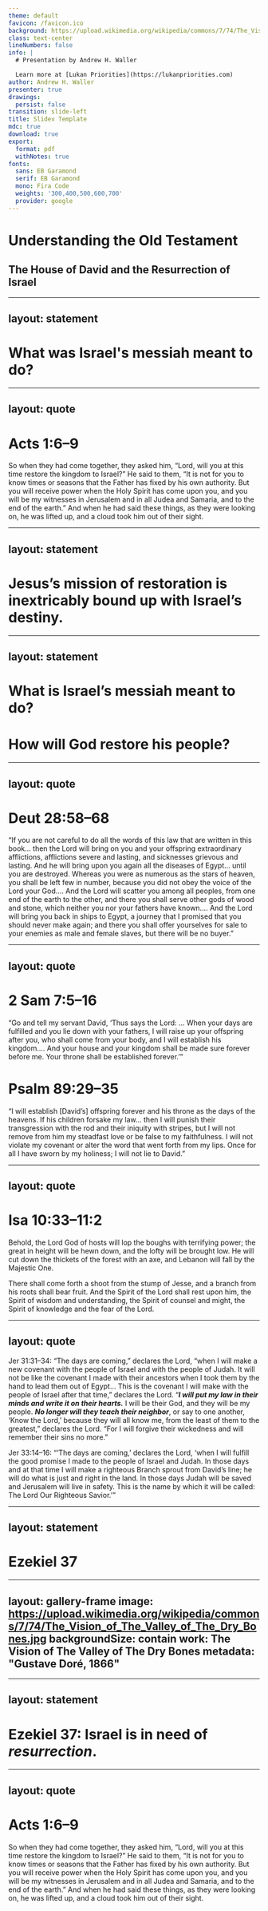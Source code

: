 ```yaml
---
theme: default
favicon: /favicon.ico
background: https://upload.wikimedia.org/wikipedia/commons/7/74/The_Vision_of_The_Valley_of_The_Dry_Bones.jpg
class: text-center
lineNumbers: false
info: |
  # Presentation by Andrew H. Waller

  Learn more at [Lukan Priorities](https://lukanpriorities.com)
author: Andrew H. Waller
presenter: true
drawings:
  persist: false
transition: slide-left
title: Slidev Template
mdc: true
download: true
export:
  format: pdf
  withNotes: true
fonts:
  sans: EB Garamond
  serif: EB Garamond
  mono: Fira Code
  weights: '300,400,500,600,700'
  provider: google
---
```


# Understanding the Old Testament

## The House of David and the Resurrection of Israel

---
layout: statement
---

# What was Israel's messiah meant to do?

---
layout: quote
---

# Acts 1:6–9
So when they had come together, they asked him, “Lord, will you at this time restore the kingdom to Israel?” He said to them, “It is not for you to know times or seasons that the Father has fixed by his own authority. But you will receive power when the Holy Spirit has come upon you, and you will be my witnesses in Jerusalem and in all Judea and Samaria, and to the end of the earth.” And when he had said these things, as they were looking on, he was lifted up, and a cloud took him out of their sight.

<!--
Here are the notes.
-->
---
layout: statement
---

# Jesus’s mission of restoration is inextricably bound up with Israel’s destiny.

---
layout: statement
---

<h1 v-mark="{ color: '#f72f47', type: 'strike-through', strokeWidth: 5 }">What is Israel’s messiah meant to do?</h1>
<h1 v-click>How will God restore his people?</h1>

---
layout: quote
---

# Deut 28:58–68
“If you are not careful to do all the words of this law that are written in this book… then the Lord will bring on you and your offspring extraordinary afflictions, afflictions severe and lasting, and sicknesses grievous and lasting.
And he will bring upon you again all the diseases of Egypt… until you are destroyed.
Whereas you were as numerous as the stars of heaven, you shall be left few in number, because you did not obey the voice of the Lord your God….
And the Lord will scatter you among all peoples, from one end of the earth to the other, and there you shall serve other gods of wood and stone, which neither you nor your fathers have known….
And the Lord will bring you back in ships to Egypt, a journey that I promised that you should never make again; and there you shall offer yourselves for sale to your enemies as male and female slaves, but there will be no buyer.”

---
layout: quote
---

# 2 Sam 7:5–16
“Go and tell my servant David, ‘Thus says the Lord: … When your days are fulfilled and you lie down with your fathers, I will raise up your offspring after you, who shall come from your body, and I will establish his kingdom….
And your house and your kingdom shall be made sure forever before me.
Your throne shall be established forever.’”

# Psalm 89:29–35
“I will establish [David’s] offspring forever and his throne as the days of the heavens.
If his children forsake my law… then I will punish their transgression with the rod and their iniquity with stripes, but I will not remove from him my steadfast love or be false to my faithfulness.
I will not violate my covenant or alter the word that went forth from my lips.
Once for all I have sworn by my holiness; I will not lie to David.”

---
layout: quote
---

# Isa 10:33–11:2
Behold, the Lord God of hosts will lop the boughs with terrifying power; the great in height will be hewn down, and the lofty will be brought low.
He will cut down the thickets of the forest with an axe, and Lebanon will fall by the Majestic One. 

There shall come forth a shoot from the stump of Jesse, and a branch from his roots shall bear fruit.
And the Spirit of the Lord shall rest upon him, the Spirit of wisdom and understanding, the Spirit of counsel and might, the Spirit of knowledge and the fear of the Lord.

---
layout: quote
---

Jer 31:31–34: “The days are coming,” declares the Lord, “when I will make a new covenant with the people of Israel and with the people of Judah.
It will not be like the covenant I made with their ancestors when I took them by the hand to lead them out of Egypt... This is the covenant I will make with the people of Israel after that time,” declares the Lord.
“***I will put my law in their minds and write it on their hearts.***
I will be their God, and they will be my people.
***No longer will they teach their neighbor***, or say to one another, ‘Know the Lord,’ because they will all know me, from the least of them to the greatest,” declares the Lord.
“For I will forgive their wickedness and will remember their sins no more.”

Jer 33:14–16: “‘The days are coming,’ declares the Lord, ‘when I will fulfill the good promise I made to the people of Israel and Judah. In those days and at that time I will make a righteous Branch sprout from David’s line; he will do what is just and right in the land. In those days Judah will be saved and Jerusalem will live in safety. This is the name by which it will be called: The Lord Our Righteous Savior.’”

---
layout: statement
---

# Ezekiel 37

---
layout: gallery-frame
image: https://upload.wikimedia.org/wikipedia/commons/7/74/The_Vision_of_The_Valley_of_The_Dry_Bones.jpg
backgroundSize: contain
work: The Vision of The Valley of The Dry Bones
metadata: "Gustave Doré, 1866"
---

---
layout: statement
---

# Ezekiel 37: Israel is in need of *resurrection*.

---
layout: quote
---

# Acts 1:6–9
So when they had come together, they asked him, “Lord, will you at this time restore the kingdom to Israel?”
He said to them, “It is not for you to know times or seasons that the Father has fixed by his own authority.
But you will receive power when the Holy Spirit has come upon you, and you will be my witnesses in Jerusalem and in all Judea and Samaria, and to the end of the earth.”
And when he had said these things, as they were looking on, he was lifted up, and a cloud took him out of their sight.
